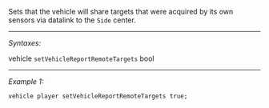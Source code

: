 Sets that the vehicle will share targets that were acquired by its own sensors via datalink to the `Side` center.


---
*Syntaxes:*

vehicle `setVehicleReportRemoteTargets` bool

---
*Example 1:*

```sqf
vehicle player setVehicleReportRemoteTargets true;
```